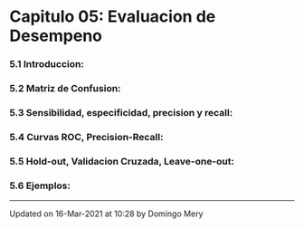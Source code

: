 
# Capitulo 05: Evaluacion de Desempeno
### 5.1 Introduccion:
### 5.2 Matriz de Confusion:
### 5.3 Sensibilidad, especificidad, precision y recall:
### 5.4 Curvas ROC, Precision-Recall:
### 5.5 Hold-out, Validacion Cruzada, Leave-one-out:
### 5.6 Ejemplos:
---


Updated on 16-Mar-2021 at 10:28 by Domingo Mery
